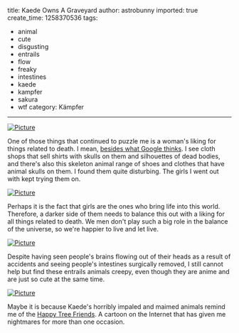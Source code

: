 title: Kaede Owns A Graveyard
author: astrobunny
imported: true
create_time: 1258370536
tags:
- animal
- cute
- disgusting
- entrails
- flow
- freaky
- intestines
- kaede
- kampfer
- sakura
- wtf
category: Kämpfer
---
 [![](wp-uploads/2009/11/wpid-gg_Kampfer_-_07_03199465_6-500x281.jpg "Picture")](/images/wp-uploads/2009/11/wpid-gg_Kampfer_-_07_03199465_6.jpg)  
  
One of those things that continued to puzzle me is a woman's liking for things related to death. I mean, [besides what Google thinks](http://www.sankakucomplex.com/2009/11/10/japanese-marriage-according-to-google/). I see cloth shops that sell shirts with skulls on them and silhouettes of dead bodies, and there's also this skeleton animal range of shoes and clothes that have animal skulls on them. I found them quite disturbing. The girls I went out with kept trying them on.  
<!--more-->  
 [![](wp-uploads/2009/11/wpid-gg_Kampfer_-_07_03199465_4-500x281.jpg "Picture")](/images/wp-uploads/2009/11/wpid-gg_Kampfer_-_07_03199465_4.jpg)  
  
Perhaps it is the fact that girls are the ones who bring life into this world. Therefore, a darker side of them needs to balance this out with a liking for all things related to death. We men don't play such a big role in the balance of the universe, so we're happier to live and let live.  
  
 [![](wp-uploads/2009/11/wpid-gg_Kampfer_-_07_03199465_5-500x281.jpg "Picture")](/images/wp-uploads/2009/11/wpid-gg_Kampfer_-_07_03199465_5.jpg)  
  
Despite having seen people's brains flowing out of their heads as a result of accidents and seeing people's intestines surgically removed, I still cannot help but find these entrails animals creepy, even though they are anime and are just so cute at the same time.  
  
 [![](wp-uploads/2009/11/wpid-gg_Kampfer_-_07_03199465_2-500x281.jpg "Picture")](/images/wp-uploads/2009/11/wpid-gg_Kampfer_-_07_03199465_2.jpg)  
  
Maybe it is because Kaede's horribly impaled and maimed animals remind me of the [Happy Tree Friends](http://htf.atom.com/). A cartoon on the Internet that has given me nightmares for more than one occasion.